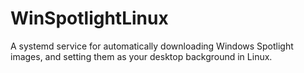 # WinSpotlightLinux
A systemd service for automatically downloading Windows Spotlight images, and setting them as your desktop background in Linux.
